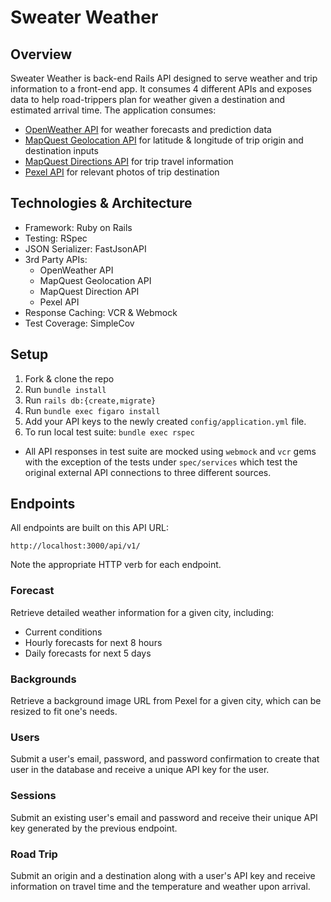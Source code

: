 # Sweater Weather

## Overview

Sweater Weather is back-end Rails API designed to serve weather and trip information to a front-end app. It consumes 4 different APIs and exposes data to help road-trippers plan for weather given a destination and estimated arrival time. The application consumes:

- [OpenWeather API](https://openweathermap.org/api/one-call-api) for weather forecasts and prediction data
- [MapQuest Geolocation API](https://developer.mapquest.com/documentation/geocoding-api/) for latitude & longitude of trip origin and destination inputs
- [MapQuest Directions API](https://developer.mapquest.com/documentation/directions-api/API ) for trip travel information
- [Pexel API](https://www.pexels.com/api/documentation/?#guidelines) for relevant photos of trip destination

## Technologies & Architecture

- Framework: Ruby on Rails
- Testing: RSpec
- JSON Serializer: FastJsonAPI
- 3rd Party APIs:
  - OpenWeather API
  - MapQuest Geolocation API
  - MapQuest Direction API
  - Pexel API
- Response Caching: VCR & Webmock
- Test Coverage: SimpleCov

## Setup
1. Fork & clone the repo
2. Run `bundle install`
3. Run `rails db:{create,migrate}`
4. Run `bundle exec figaro install`
5. Add your API keys to the newly created `config/application.yml` file.
6. To run local test suite: `bundle exec rspec`
  * All API responses in test suite are mocked using `webmock` and `vcr` gems with the exception of the tests under `spec/services` which test the original external API connections to three different sources.

## Endpoints

All endpoints are built on this API URL:
```
http://localhost:3000/api/v1/
```
Note the appropriate HTTP verb for each endpoint.

### Forecast

Retrieve detailed weather information for a given city, including:
- Current conditions
- Hourly forecasts for next 8 hours
- Daily forecasts for next 5 days

### Backgrounds

Retrieve a background image URL from Pexel for a given city, which can be resized to fit one's needs.

### Users

Submit a user's email, password, and password confirmation to create that user in the database and receive a unique API key for the user.

### Sessions

Submit an existing user's email and password and receive their unique API key generated by the previous endpoint.

### Road Trip

Submit an origin and a destination along with a user's API key and receive information on travel time and the temperature and weather upon arrival.
